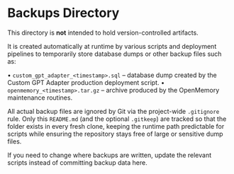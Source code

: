 # Backups Directory

This directory is **not** intended to hold version-controlled artifacts.

It is created automatically at runtime by various scripts and deployment pipelines to temporarily store database dumps or other backup files such as:

• `custom_gpt_adapter_<timestamp>.sql` – database dump created by the Custom GPT Adapter production deployment script.
• `openmemory_<timestamp>.tar.gz` – archive produced by the OpenMemory maintenance routines.

All actual backup files are ignored by Git via the project-wide `.gitignore` rule. Only this `README.md` (and the optional `.gitkeep`) are tracked so that the folder exists in every fresh clone, keeping the runtime path predictable for scripts while ensuring the repository stays free of large or sensitive dump files.

If you need to change where backups are written, update the relevant scripts instead of committing backup data here.
